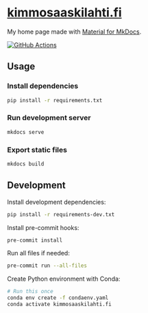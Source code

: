 # [kimmosaaskilahti.fi](https://kimmosaaskilahti.fi)

My home page made with [Material for MkDocs](https://squidfunk.github.io/mkdocs-material/).

[![GitHub Actions](https://github.com/ksaaskil/kimmosaaskilahti.fi/actions/workflows/python.yml/badge.svg)](https://github.com/ksaaskil/kimmosaaskilahti.fi/actions/workflows/python.yml)

## Usage

### Install dependencies

```sh
pip install -r requirements.txt
```

### Run development server

```sh
mkdocs serve
```

### Export static files

```sh
mkdocs build
```

## Development

Install development dependencies:

```sh
pip install -r requirements-dev.txt
```

Install pre-commit hooks:

```sh
pre-commit install
```

Run all files if needed:

```sh
pre-commit run --all-files
```

Create Python environment with Conda:

```sh
# Run this once
conda env create -f condaenv.yaml
conda activate kimmosaaskilahti.fi
```
